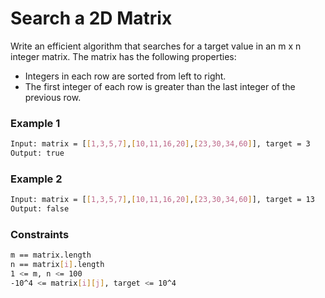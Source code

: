 # Search a 2D Matrix

Write an efficient algorithm that searches for a target value in an m x n integer matrix. The matrix has the following properties:

- Integers in each row are sorted from left to right.
- The first integer of each row is greater than the last integer of the previous row.

### Example 1
```sh
Input: matrix = [[1,3,5,7],[10,11,16,20],[23,30,34,60]], target = 3
Output: true
```

### Example 2
```sh
Input: matrix = [[1,3,5,7],[10,11,16,20],[23,30,34,60]], target = 13
Output: false
```

### Constraints
```sh
m == matrix.length
n == matrix[i].length
1 <= m, n <= 100
-10^4 <= matrix[i][j], target <= 10^4
```
